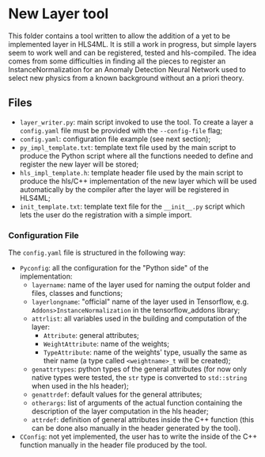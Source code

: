 # New Layer tool
This folder contains a tool written to allow the addition of a yet to be implemented layer in HLS4ML.
It is still a work in progress, but simple layers seem to work well and can be registered, tested and hls-compiled.
The idea comes from some difficulties in finding all the pieces to register an InstanceNormalization for an Anomaly Detection Neural Network used to select new physics from a known background without an a priori theory.

## Files

* `layer_writer.py`: main script invoked to use the tool. To create a layer a `config.yaml` file must be provided with the `--config-file` flag;
* `config.yaml`: configuration file example (see next section);
* `py_impl_template.txt`: template text file used by the main script to produce the Python script where all the functions needed to define and register the new layer will be stored;
* `hls_impl_template.h`: template header file used by the main script to produce the hls/C++ implementation of the new layer which will be used automatically by the compiler after the layer will be registered in HLS4ML;
* `init_template.txt`: template text file for the `__init__.py` script which lets the user do the registration with a simple import.

### Configuration File

The `config.yaml` file is structured in the following way:

* `Pyconfig`: all the configuration for the "Python side" of the implementation:
	* `layername`: name of the layer used for naming the output folder and files, classes and functions;
	* `layerlongname`: "official" name of the layer used in Tensorflow, e.g. `Addons>InstanceNormalization` in the tensorflow_addons library;
	* `attrlist`: all variables used in the building and computation of the layer:
		* `Attribute`: general attributes;
		* `WeightAttribute`: name of the weights;
		* `TypeAttribute`: name of the weights' type, usually the same as their name (a type called `<weightname>_t` will be created);
	* `genattrtypes`: python types of the general attributes (for now only native types were tested, the `str` type is converted to `std::string` when used in the hls header);
	* `genattrdef`: default values for the general attributes;
	* `otherargs`: list of arguments of the actual function containing the description of the layer computation in the hls header;
	* `attrdef`: definition of general attributes inside the C++ function (this can be done also manually in the header generated by the tool).
* `CConfig`: not yet implemented, the user has to write the inside of the C++ function manually in the header file produced by the tool.
